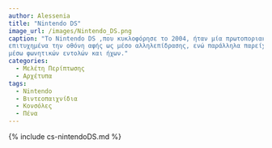 ```yaml
---
author: Αlessenia
title: "Nintendo DS"
image_url: /images/Nintendo_DS.png
caption: "To Nintendo DS ,που κυκλοφόρησε το 2004, ήταν μία πρωτοποριακή φορητή κονσόλα βιντεοπαιχνιδιών καθώς εισήγαγε 
επιτυχημένα την οθόνη αφής ως μέσο αλληλεπίδρασης, ενώ παράλληλα παρείχε και την δυνατότητα για αλληλεπίδραση στο παιχνίδι
μέσω φωνητικών εντολών και ήχων."
categories:
  - Μελέτη Περίπτωσης
  - Αρχέτυπα
tags:
  - Nintendo
  - Βιντεοπαιχνίδια
  - Κονσόλες
  - Πένα
---
```

{% include cs-nintendoDS.md %}

